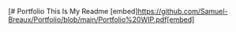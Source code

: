 [# Portfolio
This 
Is
My
Readme
[embed]https://github.com/Samuel-Breaux/Portfolio/blob/main/Portfolio%20WIP.pdf[embed]
